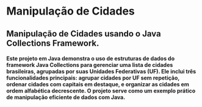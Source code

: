 # Manipulação de Cidades

## Manipulação de Cidades usando o Java Collections Framework.

#### Este projeto em Java demonstra o uso de estruturas de dados do framework Java Collections para gerenciar uma lista de cidades brasileiras, agrupadas por suas Unidades Federativas (UF). Ele inclui três funcionalidades principais: agrupar cidades por UF sem repetição, ordenar cidades com capitais em destaque, e organizar as cidades em ordem alfabética decrescente. O projeto serve como um exemplo prático de manipulação eficiente de dados com Java.
